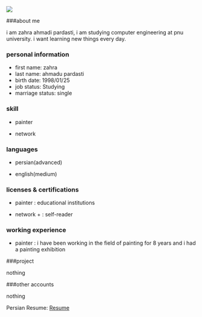 <img src="https://avatars1.githubusercontent.com/u/72106159?s=400&u=6af666db01199f51b5d99b7ec0bcbe92e165e87b&v=4"/>

###about me 

i am zahra ahmadi pardasti, i am studying computer engineering at pnu university. i want learning new things every day.

 ### personal information 
 
- first name: zahra 
- last name: ahmadu pardasti 
- birth date: 1998/01/25 
- job status: Studying
- marriage status: single 

### skill 

- painter 

- network 

### languages 

- persian(advanced) 

- english(medium) 

### licenses & certifications 

- painter : educational institutions 

- network + : self-reader 

### working experience 

- painter : i have been working in the field of painting for 8 years and i had a painting exhibition

###project

nothing

###other accounts

nothing

Persian Resume: <a href="https://za-ahmadi.github.io/ahmadi-zahra-fa.github.io/"> Resume </a>
